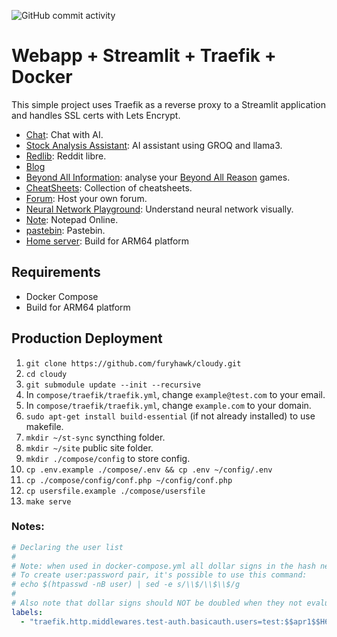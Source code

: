 ![GitHub commit activity](https://img.shields.io/github/commit-activity/m/furyhawk/cloudy)

# Webapp + Streamlit + Traefik + Docker
This simple project uses Traefik as a reverse proxy to a Streamlit application and handles SSL certs with Lets Encrypt.

- [Chat](https://chat.furyhawk.lol/): Chat with AI.
- [Stock Analysis Assistant](https://fin.furyhawk.lol/): AI assistant using GROQ and llama3.
- [Redlib](https://redlib.furyhawk.lol/): Reddit libre.
- [Blog](https://info.furyhawk.lol/)
- [Beyond All Information](https://bai.furyhawk.lol/): analyse your [Beyond All Reason](https://www.beyondallreason.info/) games.
- [CheatSheets](https://cheat.furyhawk.lol/): Collection of cheatsheets.
- [Forum](https://forum.furyhawk.lol/): Host your own forum.
- [Neural Network Playground](https://furyhawk.github.io/playground): Understand neural network visually.
- [Note](https://note.furyhawk.lol/): Notepad Online.
- [pastebin](https://bin.furyhawk.lol/): Pastebin.
- [Home server](https://github.com/furyhawk/cloudy): Build for ARM64 platform

## Requirements
- Docker Compose
- Build for ARM64 platform

## Production Deployment
1. `git clone https://github.com/furyhawk/cloudy.git`
2. `cd cloudy`
3. `git submodule update --init --recursive`
4. In `compose/traefik/traefik.yml`, change `example@test.com` to your email.
5. In `compose/traefik/traefik.yml`, change `example.com` to your domain.
6. `sudo apt-get install build-essential` (if not already installed) to use makefile.
7. `mkdir ~/st-sync` syncthing folder.
8. `mkdir ~/site` public site folder.
9. `mkdir ./compose/config` to store config.
10. `cp .env.example ./compose/.env && cp .env ~/config/.env`
11. `cp ./compose/config/conf.php ~/config/conf.php`
12. `cp usersfile.example ./compose/usersfile`
13. `make serve`

### Notes:
```yaml
# Declaring the user list
#
# Note: when used in docker-compose.yml all dollar signs in the hash need to be doubled for escaping.
# To create user:password pair, it's possible to use this command:
# echo $(htpasswd -nB user) | sed -e s/\\$/\\$\\$/g
#
# Also note that dollar signs should NOT be doubled when they not evaluated (e.g. Ansible docker_container module).
labels:
  - "traefik.http.middlewares.test-auth.basicauth.users=test:$$apr1$$H6uskkkW$$IgXLP6ewTrSuBkTrqE8wj/,test2:$$apr1$$d9hr9HBB$$4HxwgUir3HP4EsggP/QNo0"
```
